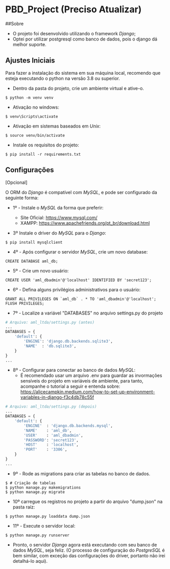 # PBD_Project (Preciso Atualizar)

##Sobre
- O projeto foi desenvolvido utilizando  o framework _Django_;
- Optei por utilizar postgresql como banco de dados, pois o django dá melhor suporte.


## Ajustes Iniciais
Para fazer a instalação do sistema em sua máquina local, recomendo que esteja executando o python na versão 3.8 ou superior.
- Dentro da pasta do projeto, crie um ambiente virtual e ative-o.
```shell
$ python -m venv venv
```
- Ativação no windows:
```shell
$ venv\Scripts\activate
```
- Ativação em sistemas baseados em _Unix_:
````shell
$ source venv/bin/activate 
````
- Instale os requisitos do projeto:
```shell
$ pip install -r requirements.txt 
```


## Configurações

[Opcional]

O ORM do _Django_ é compatível com _MySQL_, e pode ser configurado da seguinte forma:

- 1º - Instale o _MySQL_ da forma que preferir:
  - Site Oficial: https://www.mysql.com/
  - XAMPP: https://www.apachefriends.org/pt_br/download.html
  

- 3º Instale o driver do _MySQL_ para o _Django_:
```shell
$ pip install mysqlclient
```

- 4º - Após configurar o servidor _MySQL_, crie um novo database:
```mysql
CREATE DATABASE aml_db;
```


- 5º - Crie um novo usuário:
```mysql
CREATE USER 'aml_dbadmin'@'localhost' IDENTIFIED BY 'secret123';
```


- 6º - Defina alguns privilégios administrativos para o usuário:
```mysql
GRANT ALL PRIVILEGES ON `aml_db` . * TO 'aml_dbadmin'@'localhost';
FLUSH PRIVILEGES; 
```


- 7º - Localize a variável "DATABASES" no arquivo settings.py do projeto
```python
# Arquivo: aml_ltda/settings.py (antes)
...
DATABASES = {
    'default': {
        'ENGINE': 'django.db.backends.sqlite3',
        'NAME'  : 'db.sqlite3',
    }
}
...
```


- 8º - Configurar para conectar ao banco de dados _MySQL_:
  - É recomendado usar um arquivo .env para guardar as invormações sensíveis do projeto em variáveis de ambiente, para tanto, acompanhe o tutorial
  a seguir e entenda sobre: https://alicecampkin.medium.com/how-to-set-up-environment-variables-in-django-f3c4db78c55f
```python
# Arquivo: aml_ltda/settings.py (depois)
...
DATABASES = {
    'default': {
        'ENGINE'  : 'django.db.backends.mysql',
        'NAME'    : 'aml_db',
        'USER'    : 'aml_dbadmin',  
        'PASSWORD': 'secret123',
        'HOST'    : 'localhost',
        'PORT'    : '3306',
    }
}
...
```


- 9º - Rode as migrations para criar as tabelas no banco de dados.
```shell
$ # Criação de tabelas
$ python manage.py makemigrations
$ python manage.py migrate
```


- 10º carregue os registros no projeto a partir do arquivo "dump.json" na pasta raíz:
```shell
$ python manage.py loaddata dump.json
```


- 11º - Execute o servidor local:
```
$ python manage.py runserver
```

- Pronto, o servidor _Django_ agora está executando com seu banco de dados _MySQL_, seja feliz.
(O processo de configuração do _PostgreSQL_ é bem similar, com exceção das configurações do driver, portanto
não irei detalhá-lo aqui).
